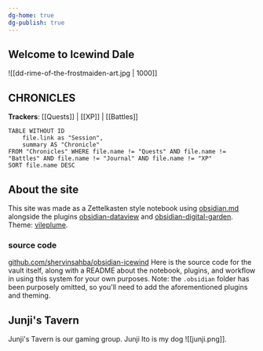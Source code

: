 ```yaml
---
dg-home: true
dg-publish: true
---
```


## Welcome to Icewind Dale
![[dd-rime-of-the-frostmaiden-art.jpg | 1000]]

## CHRONICLES

**Trackers**: [[Quests]] | [[XP]] | [[Battles]]

```dataview
TABLE WITHOUT ID 
	file.link as "Session",
	summary AS "Chronicle" 
FROM "Chronicles" WHERE file.name != "Quests" AND file.name != "Battles" AND file.name != "Journal" AND file.name != "XP"
SORT file.name DESC
```

## About the site
This site was made as a Zettelkasten style notebook using [obsidian.md](https://obsidian.md) alongside the plugins [obsidian-dataview](https://blacksmithgu.github.io/obsidian-dataview/) and [obsidian-digital-garden](https://github.com/oleeskild/obsidian-digital-garden). Theme: [vileplume](https://github.com/hungsu/vileplume-obsidian).

### source code
[github.com/shervinsahba/obsidian-icewind](https://github.com/shervinsahba/obsidian-icewind)
Here is the source code for the vault itself, along with a README about the notebook, plugins, and workflow in using this system for your own purposes. Note: the `.obsidian` folder has been purposely omitted, so you'll need to add the aforementioned plugins and theming.

## Junji's Tavern
Junji's Tavern is our gaming group. Junji Ito is my dog ![[junji.png]].